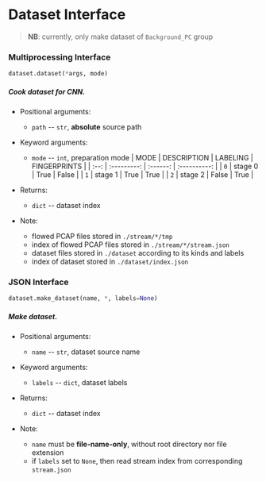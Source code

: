 # Dataset Interface

 > __NB__: currently, only make dataset of `Background_PC` group

### Multiprocessing Interface

```python
dataset.dataset(*args, mode)
```

##### Cook dataset for CNN.

 - Positional arguments:
    * `path` -- `str`, **absolute** source path

 - Keyword arguments:
    * `mode` -- `int`, preparation mode
    	| MODE | DESCRIPTION | LABELING | FINGERPRINTS |
    	| :--: | :---------: | :------: | :----------: |
        | `0`  |   stage 0   |   True   |    False     |
        | `1`  |   stage 1   |   True   |     True     |
        | `2`  |   stage 2   |  False   |     True     |

 - Returns:
    * `dict` -- dataset index

 - Note:
 	* flowed PCAP files stored in `./stream/*/tmp`
 	* index of flowed PCAP files stored in `./stream/*/stream.json`
 	* dataset files stored in `./dataset` according to its kinds and labels
 	* index of dataset stored in `./dataset/index.json`

### JSON Interface

```python
dataset.make_dataset(name, *, labels=None)
```

##### Make dataset.

 - Positional arguments:
    * `name` -- `str`, dataset source name

 - Keyword arguments:
    * `labels` -- `dict`, dataset labels

 - Returns:
    * `dict` -- dataset index

 - Note:
 	* `name` must be **file-name-only**, without root directory nor file extension
 	* if `labels` set to `None`, then read stream index from corresponding `stream.json`
